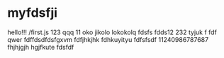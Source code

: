 # myfdsfji 
hello!!!
/first.js
123
qqq
11
oko
jikolo
lokokolq
fdsfs
fdds12
232
tyjuk
f
fdf
qwer
fdffdsdfdsfgxvm
fdfjhkjhk
fdhkuyityu
fdfsfsdf
11240986787687
fhjhjgjh
hgjfkute
fdsfdf
